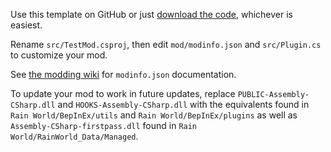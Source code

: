Use this template on GitHub or just [download the code](https://github.com/alduris/TemplateMod/archive/refs/heads/master.zip), whichever is easiest.

Rename `src/TestMod.csproj`, then edit `mod/modinfo.json` and `src/Plugin.cs` to customize your mod.

See [the modding wiki](https://rainworldmodding.miraheze.org/wiki/Downpour_Reference/Mod_Directories) for `modinfo.json` documentation.

To update your mod to work in future updates, replace `PUBLIC-Assembly-CSharp.dll` and `HOOKS-Assembly-CSharp.dll` with the equivalents found in `Rain World/BepInEx/utils` and `Rain World/BepInEx/plugins` as well as `Assembly-CSharp-firstpass.dll` found in `Rain World/RainWorld_Data/Managed`.